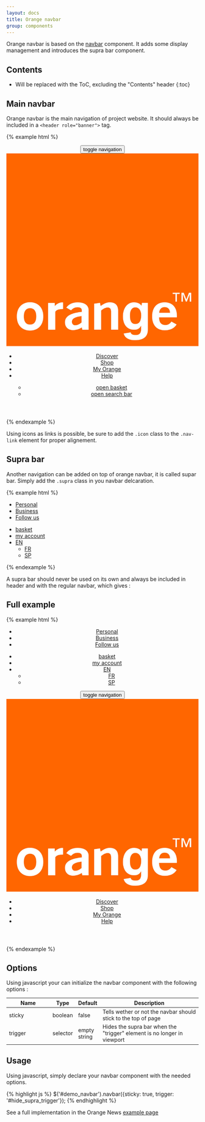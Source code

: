 ```yaml
---
layout: docs
title: Orange navbar
group: components
---
```


Orange navbar is based on the [navbar](../navbar) component. It adds some display management and introduces the supra bar component.

## Contents

* Will be replaced with the ToC, excluding the "Contents" header
{:toc}

## Main navbar

Orange navbar is the main navigation of project website. It should always be included in a `<header role="banner">` tag.

{% example html %}
<header role="banner">
    <nav class="navbar navbar-dark">
        <button class="navbar-toggler hidden-sm-up" type="button" data-toggle="collapse" data-target="#collapsingNavbar3">
            <span class="sr-only">toggle navigation</span>
            <span class="icon-menu"></span>
        </button>
        <div class="container" >
            <a class="navbar-brand logo"><img src="../../dist/img/ORANGE_LOGO_rgb.jpg" alt="Back to homepage" title="Back to homepage"/></a>
            <ul class="nav navbar-nav collapse navbar-toggleable-xs" id="collapsingNavbar3">
                <li class="nav-item"><a class="nav-link" href="#">Discover</a></li>
                <li class="nav-item"><a class="nav-link" href="#">Shop</a></li>
                <li class="nav-item"><a href="#" class="nav-link">My Orange</a></li>
                <li class="nav-item"><a href="#" class="nav-link">Help</a></li>
                <ul class="nav navbar-nav pull-md-right">
                    <li class="nav-item">
                        <a href="#" class="nav-link icon">
                            <span class="sr-only">open basket</span>
                            <span class="icon-buy" aria-hidden="true"></span>
                        </a>
                    </li>
                    <li class="nav-item">
                        <a href="#" class="nav-link icon">
                            <span class="sr-only">open search bar</span>
                            <span class="icon-search" aria-hidden="true"></span>
                        </a>
                    </li>
                </ul>
            </ul>
        </div>
    </nav>
</header>
{% endexample %}

Using icons as links is possible, be sure to add the `.icon` class to the `.nav-link` element for proper alignement.

## Supra bar

Another navigation can be added on top of orange navbar, it is called supar bar. Simply add the `.supra` class in you navbar delcaration.

{% example html %}
<nav class="navbar navbar-dark supra">
    <div class="container">
        <ul class="nav navbar-nav">
            <li class="nav-item"><a href="#" class="nav-link active">Personal</a></li>
            <li class="nav-item"><a href="#" class="nav-link">Business</a></li>
            <li class="nav-item"><a href="#" class="nav-link">Follow us</a></li>
        </ul>
        <ul class="nav navbar-nav pull-xs-right">
            <li class="nav-item">
                    <a href="#" class="nav-link icon">
                    <span class="sr-only">basket</span>
                    <span class="icon-buy" aria-hidden="true"></span>
                </a>
            </li>
            <li class="nav-item">
                <a href="#" class="nav-link icon">
                    <span class="sr-only">my account</span>
                    <span class="icon-avatar"></span>
                </a>
            </li>
            <li class="nav-item dropdown">
                <a class="dropdown-toggle" href="#" data-toggle="dropdown">EN</a>
                <ul class="dropdown-menu" role="menu">
                    <li><a class="dropdown-item" href="#">FR</a></li>
                    <li><a class="dropdown-item" href="#">SP</a></li>
                </ul>
            </li>
        </ul>
    </div>
</nav>
{% endexample %}

A supra bar should never be used on its own and always be included in header and with the regular navbar, which gives :

## Full example

{% example html %}
<header role="banner" id="demo_navbar">
    <nav class="navbar navbar-dark supra">
        <div class="container">
            <ul class="nav navbar-nav">
                <li class="nav-item"><a href="#" class="nav-link active">Personal</a></li>
                <li class="nav-item"><a href="#" class="nav-link">Business</a></li>
                <li class="nav-item"><a href="#" class="nav-link">Follow us</a></li>
            </ul>
            <ul class="nav navbar-nav pull-xs-right">
                <li class="nav-item">
                        <a href="#" class="nav-link icon">
                        <span class="sr-only">basket</span>
                        <span class="icon-buy" aria-hidden="true"></span>
                    </a>
                </li>
                <li class="nav-item">
                    <a href="#" class="nav-link icon">
                        <span class="sr-only">my account</span>
                        <span class="icon-avatar"></span>
                    </a>
                </li>
                <li class="nav-item dropdown">
                    <a class="dropdown-toggle" href="#" data-toggle="dropdown">EN</a>
                    <ul class="dropdown-menu" role="menu">
                        <li><a class="dropdown-item" href="#">FR</a></li>
                        <li><a class="dropdown-item" href="#">SP</a></li>
                    </ul>
                </li>
            </ul>
        </div>
    </nav>
    <nav class="navbar navbar-dark">
        <button class="navbar-toggler hidden-sm-up" type="button" data-toggle="collapse" data-target="#collapsingNavbar2">
            <span class="sr-only">toggle navigation</span>
            <span class="icon-menu"></span>
        </button>
        <div class="container" >
            <a class="navbar-brand logo"><img src="../../dist/img/ORANGE_LOGO_rgb.jpg" alt="Back to homepage" title="Back to homepage"/></a>
            <ul class="nav navbar-nav collapse navbar-toggleable-xs" id="collapsingNavbar2">
                <li class="nav-item"><a class="nav-link" href="#">Discover</a></li>
                <li class="nav-item"><a class="nav-link" href="#">Shop</a></li>
                <li class="nav-item"><a href="#" class="nav-link">My Orange</a></li>
                <li class="nav-item"><a href="#" class="nav-link">Help</a></li>
            </ul>
        </div>
    </nav>
</header>
{% endexample %}

## Options

Using javascript your can initialize the navbar component with the following options :

<div class="table-responsive">
  <table class="table table-bordered table-striped">
    <thead>
     <tr>
       <th style="width: 100px;">Name</th>
       <th style="width: 50px;">Type</th>
       <th style="width: 50px;">Default</th>
       <th>Description</th>
     </tr>
    </thead>
    <tbody>
     <tr>
       <td>sticky</td>
       <td>boolean</td>
       <td>false</td>
       <td>Tells wether or not the navbar should stick to the top of page</td>
     </tr>
     <tr>
       <td>trigger</td>
       <td>selector</td>
       <td>empty string</td>
       <td>Hides the supra bar when the "trigger" element is no longer in viewport</td>
     </tr>
    </tbody>
  </table>
</div>

## Usage

Using javascript, simply declare your navbar component with the needed options.

{% highlight js %}
$('#demo_navbar').navbar({sticky: true, trigger: '#hide_supra_trigger'});
{% endhighlight %}

See a full implementation in the Orange News [example page](../..//examples/orange-news/)
